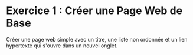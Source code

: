 <div relative w-full h-full>
    <div>
        <h1 font-mono text-gradient-html text-3xl>Exercice 1 : Créer une Page Web de Base</h1>
        <p font-sans mt-10 px-8 mb-4>Créer une page web simple avec un titre, une liste non ordonnée et un lien hypertexte qui s'ouvre dans un nouvel onglet.</p>
    </div>
    <ListCustom
        listStyle="text-gradient-html"
        title="Instructions"
        :list="[
          `Titre de la Page : Ajoutez un titre de page.`,
          `Liste Non Ordonnée : Créez une liste non ordonnée avec trois éléments.`,
          `Lien Hypertexte : Ajoutez un lien qui redirige vers google.com et s'ouvre dans un nouvel onglet.`
        ]"
    />
</div>
